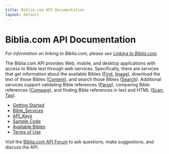 ```yaml
---
title: Biblia.com API Documentation
layout: default
---
```

# Biblia.com API Documentation

*For information on linking to Biblia.com, please see [Linking to Biblia.com](Linking_to_Biblia.com).*

The Biblia.com API provides Web, mobile, and desktop applications with access to Bible text through web services. Specifically, there are services that get information about the available Bibles ([Find](Bible_Find), [Image](Bible_Image)), download the text of those Bibles ([Content](Bible_Content)), and search those Bibles ([Search](Bible_Search)). Additional services support validating Bible references ([Parse](Bible_Parse)), comparing Bible references ([Compare](Bible_Compare)), and finding Bible references in text and HTML ([Scan](Bible_Scan), [Tag](Bible_Tag)).

* [Getting Started](Getting_Started)
* [Bible_Services](Bible_Services)
* [API_Keys](API_Keys)
* [Sample Code](Samples)
* [Available Bibles](Available_Bibles)
* [Terms of Use](Terms_of_Use)

Visit the [Biblia.com API Forum](https://community.logos.com/forums/81.aspx) to ask questions, make suggestions, and discuss the API.
